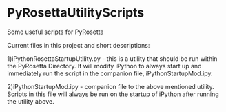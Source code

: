 PyRosettaUtilityScripts
=======================

Some useful scripts for PyRosetta

Current files in this project and short descriptions:

1)iPythonRosettaStartupUtility.py - this is a utility that should be run within the PyRosetta Directory. It will modify
  iPython to always start up and immediately run the script in the companion file, iPythonStartupMod.ipy.  
  
2)iPythonStartupMod.ipy - companion file to the above mentioned utility.  Scripts in this file will always be run on 
  the startup of iPython after running the utility above.  
